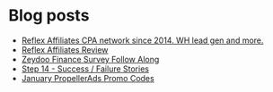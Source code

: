 # Blog posts
<!-- BLOG-POST-LIST:START -->
- [Reflex Affiliates CPA network since 2014. WH lead gen and more.](https://afflift.com/f/threads/reflex-affiliates-cpa-network-since-2014-wh-lead-gen-and-more.7190/)
- [Reflex Affiliates Review](https://afflift.com/f/threads/reflex-affiliates-review.10297/)
- [Zeydoo Finance Survey Follow Along](https://afflift.com/f/threads/zeydoo-finance-survey-follow-along.10174/)
- [Step 14 - Success / Failure Stories](https://afflift.com/f/threads/step-14-success-failure-stories.2951/)
- [January PropellerAds Promo Codes](https://afflift.com/f/threads/january-propellerads-promo-codes.10169/)
<!-- BLOG-POST-LIST:END -->
